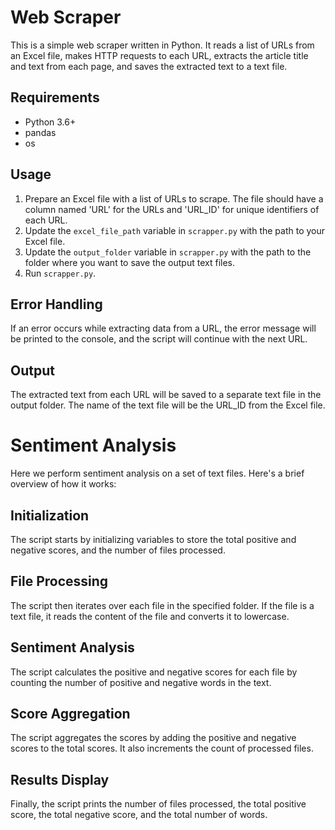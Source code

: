 # Web Scraper
This is a simple web scraper written in Python. It reads a list of URLs from an Excel file, makes HTTP requests to each URL, extracts the article title and text from each page, and saves the extracted text to a text file.

## Requirements
- Python 3.6+
- pandas
- os

## Usage
1. Prepare an Excel file with a list of URLs to scrape. The file should have a column named 'URL' for the URLs and 'URL_ID' for unique identifiers of each URL.
2. Update the `excel_file_path` variable in `scrapper.py` with the path to your Excel file.
3. Update the `output_folder` variable in `scrapper.py` with the path to the folder where you want to save the output text files.
4. Run `scrapper.py`.

## Error Handling
If an error occurs while extracting data from a URL, the error message will be printed to the console, and the script will continue with the next URL.

## Output
The extracted text from each URL will be saved to a separate text file in the output folder. The name of the text file will be the URL_ID from the Excel file.

# Sentiment Analysis 
Here we perform sentiment analysis on a set of text files. Here's a brief overview of how it works:

## Initialization
The script starts by initializing variables to store the total positive and negative scores, and the number of files processed.

## File Processing
The script then iterates over each file in the specified folder. If the file is a text file, it reads the content of the file and converts it to lowercase.

## Sentiment Analysis
The script calculates the positive and negative scores for each file by counting the number of positive and negative words in the text.

## Score Aggregation
The script aggregates the scores by adding the positive and negative scores to the total scores. It also increments the count of processed files.

## Results Display
Finally, the script prints the number of files processed, the total positive score, the total negative score, and the total number of words.

